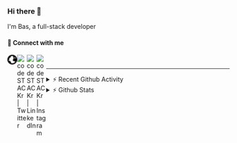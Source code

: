 ### Hi there 👋
I'm Bas, a full-stack developer

#### 📩 Connect with me

[<img align="left" alt="codeSTACKr.com" width="22px" src="https://raw.githubusercontent.com/iconic/open-iconic/master/svg/globe.svg" />][website]
[<img align="left" alt="codeSTACKr | Twitter" width="22px" src="https://cdn.jsdelivr.net/npm/simple-icons@v3/icons/twitter.svg" />][twitter]
[<img align="left" alt="codeSTACKr | LinkedIn" width="22px" src="https://cdn.jsdelivr.net/npm/simple-icons@v3/icons/linkedin.svg" />][linkedin]
[<img align="left" alt="codeSTACKr | Instagram" width="22px" src="https://cdn.jsdelivr.net/npm/simple-icons@v3/icons/instagram.svg" />][instagram]

<br/>

---

<details>
    <summary>⚡ Recent Github Activity</summary>

<!--START_SECTION:activity-->
1. 🎉 Merged PR [#12](https://github.com/basvandriel/website/pull/12) in [basvandriel/website](https://github.com/basvandriel/website)
2. ❌ Reopened PR [#1278](https://github.com/adobe/react-spectrum/pull/1278) in [adobe/react-spectrum](https://github.com/adobe/react-spectrum)
3. ❌ Closed PR [#1278](https://github.com/adobe/react-spectrum/pull/1278) in [adobe/react-spectrum](https://github.com/adobe/react-spectrum)
4. 💪 Opened PR [#1278](https://github.com/adobe/react-spectrum/pull/1278) in [adobe/react-spectrum](https://github.com/adobe/react-spectrum)
5. 🎉 Merged PR [#1](https://github.com/basvandriel/react-spectrum/pull/1) in [basvandriel/react-spectrum](https://github.com/basvandriel/react-spectrum)
<!--END_SECTION:activity-->
</details>

<details>
  <summary>⚡ Github Stats</summary>

  <img align="left" alt="codeSTACKr's Github Stats" src="https://github-readme-stats.codestackr.vercel.app/api?username=basvandriel&show_icons=true&hide_border=true" />

</details>


[website]: https://basvandriel.nl
[twitter]: https://twitter.com/bvandriel
[instagram]: https://instagram.com/bas.vandriel
[linkedin]: https://linkedin.com/in/basvandriel